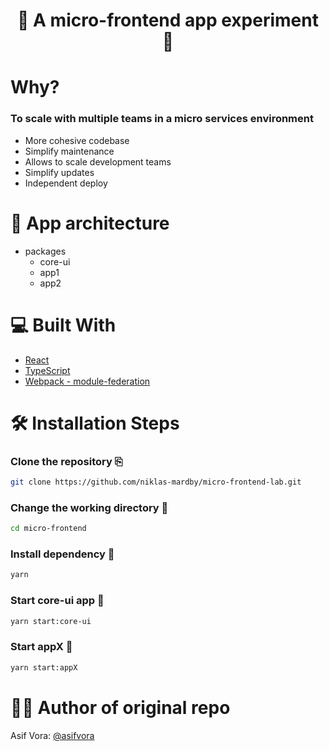 <h1 align="center">🧪 A micro-frontend app experiment 🧪</h1>

# Why?

### To scale with multiple teams in a micro services environment

- More cohesive codebase
- Simplify maintenance
- Allows to scale development teams
- Simplify updates
- Independent deploy

# 📖 App architecture

- packages
  - core-ui
  - app1
  - app2

# 💻 Built With

- [React](https://reactjs.org/)
- [TypeScript](https://www.typescriptlang.org/)
- [Webpack - module-federation](https://webpack.js.org/concepts/module-federation/#root)

# 🛠️ Installation Steps

### Clone the repository ⎘

```bash
git clone https://github.com/niklas-mardby/micro-frontend-lab.git

```

### Change the working directory 📂

```bash
cd micro-frontend
```

### Install dependency 🚚

```bash
yarn
```

### Start core-ui app :rocket:

```bash
yarn start:core-ui
```

### Start appX :rocket:

```bash
yarn start:appX
```

# 👨‍💻 Author of original repo

Asif Vora: [@asifvora](https://github.com/asif-simform)
